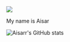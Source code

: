 <img src="https://github.com/Aisarr/test_repo/blob/banner/banner.png?raw=true">

My name is Aisar



![Aisarr's GitHub stats](https://github-readme-stats.vercel.app/api?username=Aisarr&hide=stars,commits,prs,issues,contribs&theme=radical)